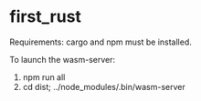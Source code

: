 # first_rust

Requirements:
cargo and npm must be installed.

To launch the wasm-server:

1. npm run all
2. cd dist; ../node_modules/.bin/wasm-server
